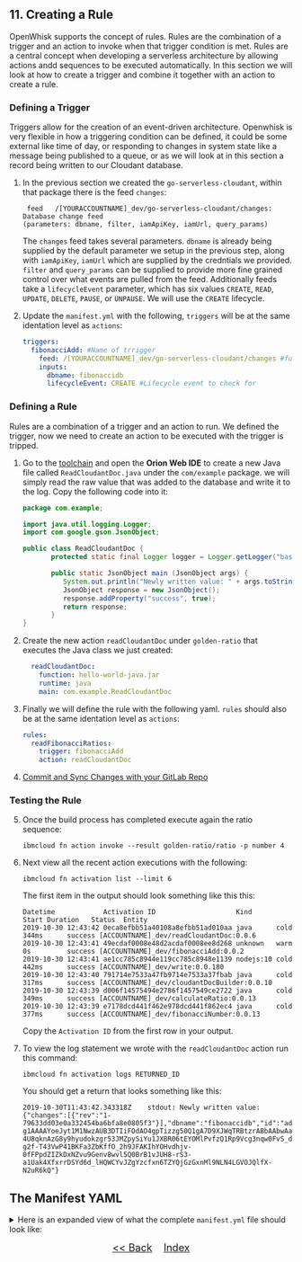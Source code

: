 
## 11. Creating a Rule

OpenWhisk supports the concept of rules. Rules are the combination of a trigger and an action to invoke when that trigger condition is met. Rules are a central concept when developing a serverless architecture by allowing actions andd sequences to be executed automatically. In this section we will look at how to create a trigger and combine it together with an action to create a rule. 

### Defining a Trigger

Triggers allow for the creation of an event-driven architecture. Openwhisk is very flexible in how a triggering condition can be defined, it could be some external like time of day, or responding to changes in system state like a message being published to a queue, or as we will look at in this section a record being written to our Cloudant database. 

1. In the previous section we created the `go-serverless-cloudant`, within that package there is the feed `changes`:

	```
	 feed   /[YOURACCOUNTNAME]_dev/go-serverless-cloudant/changes: Database change feed
   (parameters: dbname, filter, iamApiKey, iamUrl, query_params)
   ```
	
	The `changes` feed takes several parameters. `dbname` is already being supplied by the default parameter we setup in the previous step, along with `iamApiKey`, `iamUrl` which are supplied by the credntials we provided. `filter` and `query_params` can be supplied to provide more fine grained control over what events are pulled from the feed. Additionally feeds take a `lifecycleEvent` parameter, which has six values `CREATE`, `READ`, `UPDATE`, `DELETE`, `PAUSE`, or `UNPAUSE`. We will use the `CREATE` lifecycle. 

2. Update the `manifest.yml` with the following, `triggers` will be at the same identation level as `actions`:
  
    ```yaml
    triggers:
      fibonacciAdd: #Name of trrigger
        feed: /[YOURACCOUNTNAME]_dev/go-serverless-cloudant/changes #fully qualified name of feed
        inputs: 
          dbname: fibonaccidb
          lifecycleEvent: CREATE #Lifecycle event to check for
    ```

### Defining a Rule

Rules are a combination of a trigger and an action to run. We defined the trigger, now we need to create an action to be executed with the trigger is tripped. 

1. Go to the [toolchain](https://cloud.ibm.com/devops/toolchains) and open the **Orion Web IDE** to create a new Java file called `ReadCloudantDoc.java` under the `com/example` package. we will simply read the raw value that was added to the database and write it to the log. Copy the following code into it:  

	```java
	package com.example;
	
	import java.util.logging.Logger;
	import com.google.gson.JsonObject;
	
	public class ReadCloudantDoc {
		   protected static final Logger logger = Logger.getLogger("basic");
	
		   public static JsonObject main (JsonObject args) {
		      System.out.println("Newly written value: " + args.toString());
		      JsonObject response = new JsonObject();
		      response.addProperty("success", true);
		      return response;
		   }  
	}
	```

2. Create the new action  `readCloudantDoc` under `golden-ratio` that executes the Java class we just created:

	```yaml
      readCloudantDoc:
        function: hello-world-java.jar
        runtime: java
        main: com.example.ReadCloudantDoc
	```

3. Finally we will define the rule with the following yaml. `rules` should also be at the same identation level as `actions`: 

	```yaml
   rules:
      readFibonacciRatios:
        trigger: fibonacciAdd
        action: readCloudantDoc
	```
	
4. [Commit and Sync Changes with your GitLab Repo](GIT.md)

### Testing the Rule 

5. Once the build process has completed execute again the ratio sequence:

	```
	ibmcloud fn action invoke --result golden-ratio/ratio -p number 4
	```
6. Next view all the recent action executions with the following:

	```
	ibmcloud fn activation list --limit 6
	```
	
	The first item in the output should look something like this this: 
		
    ```
    Datetime            Activation ID                    Kind      Start Duration   Status  Entity
    2019-10-30 12:43:42 0eca8efbb51a40108a8efbb51ad010aa java      cold  344ms      success [ACCOUNTNAME]_dev/readCloudantDoc:0.0.6
    2019-10-30 12:43:41 49ecdaf0008e48d2acdaf0008ee8d268 unknown   warm  0s         success [ACCOUNTNAME]_dev/fibonacciAdd:0.0.2
    2019-10-30 12:43:41 ae1cc785c8944e119cc785c8948e1139 nodejs:10 cold  442ms      success [ACCOUNTNAME]_dev/write:0.0.180
    2019-10-30 12:43:40 791714e7533a47fb9714e7533a37fbab java      cold  317ms      success [ACCOUNTNAME]_dev/cloudantDocBuilder:0.0.10
    2019-10-30 12:43:39 d006f14575494e2786f1457549ce2722 java      cold  349ms      success [ACCOUNTNAME]_dev/calculateRatio:0.0.13
    2019-10-30 12:43:39 e7178dcd441f462e978dcd441f862ec4 java      cold  377ms      success [ACCOUNTNAME]_dev/fibonacciNumber:0.0.13
    ```

    Copy the `Activation ID` from the first row in your output. 
	
7. To view the log statement we wrote with the `readCloudantDoc` action run this command:

	```
	ibmcloud fn activation logs RETURNED_ID
	```
	
	You should get a return that looks something like this:
	
	```
	2019-10-30T11:43:42.343318Z    stdout: Newly written value: {"changes":[{"rev":"1-79633dd03e0a332454ba6bfa8e0805f3"}],"dbname":"fibonaccidb","id":"adff3e188b184ef7adb25ae987912d3b","seq":"4-g1AAAAYoeJyt1M1NwzAUB3DTIiFOdAO4gpTizzg50Q1gA7D9XJWqTRBtzrABbAAbwAawAWxAN4ANSoIrGlMVJW0vjhTJv7_fe3EGCKFWrwnoELRJr20HNG_rYWBMkI2CUZqNewElbTNIM1DJuJ3Y8SDf0lBI702n036vqRrD_MUONtpEjNeB_FhWJVa38lXvz5LRT7KwXOEuBbSbJWC7l4mFQj76lQmtRB8U9PGM3nI0gDFa18L8quJK0biIPvGq0qGQIYO_VdUck-4U8qknAzG8y9hyudokzgr53JMZpySiYu1JXBR06tEYOMlPvfzQ1Rp9Vcg3nqw0FvS_dlRqdLKdr-g2f-T43VwP41BKFa3ZbKffO_2h9JFAKIhYOHvdhjv-0fFPpdZIZkDxNZvu9Genv8wvl5Q0BrB1vJUH8-rS3-a1Uak4XfxrrDSYd6d_lHQWCYvJZgYzcfxn6TZYQjGzGxnMl9NLN4LGVOJQlfX-N2uR6kQ"}
	```

## The Manifest YAML
<details>
<summary>Here is an expanded view of what the complete <code>manifest.yml</code> file should look like:</summary>

```yaml
# wskdeploy manifest file

packages:
  default:
    version: 1.0
    license: Apache-2.0
    actions:
      helloJava:
        function: hello-world-java.jar
        runtime: java
        main: com.example.FunctionApp
      webHello:
        function: hello-world-java.jar
        runtime: java
        main: com.example.WebHello      
        web-export: true
  golden-ratio:
    actions:
      fibonacciNumber:
        function: hello-world-java.jar
        runtime: java
        main: com.example.FibonacciNumber
      calculateRatio:
        function: hello-world-java.jar
        runtime: java
        main: com.example.CalculateRatio
      calculateRatioWeb:
        function: hello-world-java.jar
        runtime: java
        main: com.example.CalculateRatioWeb
      cloudantDocBuilder:
        function: hello-world-java.jar
        runtime: java
        main: com.example.BuildCloudantDoc  
      readCloudantDoc:
        function: hello-world-java.jar
        runtime: java
        main: com.example.ReadCloudantDoc 
    sequences:
      ratio:
        actions: fibonacciNumber, calculateRatio, cloudantDocBuilder, go-serverless-cloudant/write
        web: true
      ratioWeb:
        actions: fibonacciNumber, calculateRatioWeb
        web: true
    apis:
      ratioAPI: #Endpoint ID
        api: #API Basepath
          ratio: #Endpoint Path
            ratio: #Function Reference
              method: GET
              response: json  
    triggers:
      fibonacciAdd:
        feed: /[YOURACCOUNTNAME]_dev/go-serverless-cloudant/changes
        inputs: 
          dbname: fibonaccidb
          lifecycleEvent: CREATE
    rules:
      readFibonacciRatios:
        trigger: fibonacciAdd
        action: readCloudantDoc
```
</details>

<p  align="center">
	<font size="4">
 		<a href="STEP10.md"><< Back</a>&nbsp;&nbsp;&nbsp;&nbsp;<a href="README.md">Index</a>
 </font>
</p>